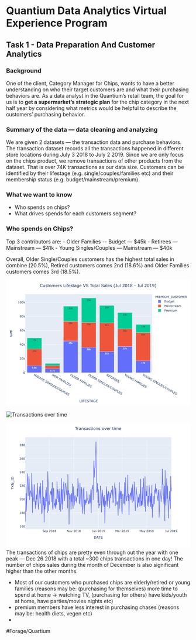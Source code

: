 # Quantium Data Analytics Virtual Experience Program 
## Task 1 - Data Preparation And Customer Analytics 
### Background
One of the client, Category Manager for Chips, wants to have a better understanding on who their target customers are and what their purchasing behaviors are. As a data analyst in the Quantium’s retail team, the goal for us is to **get a supermarket’s strategic plan** for the chip category in the next half year by considering what metrics would be helpful to describe the customers’ purchasing behavior.

### Summary of the data — data cleaning and analyzing 
We are given 2 datasets — the transaction data and purchase behaviors. The transaction dataset records all the transactions happened in different store locations during July 3 2018 to July 2 2019. Since we are only focus on the chips product, we remove transactions of other products from the dataset. That is over 74K transactions as our data size. Customers can be identified by their lifestage (e.g. single/couples/families etc) and their membership status (e.g. budget/mainstream/premium). 

### What we want to know
- Who spends on chips?
- What drives spends for each customers segment?

### Who spends on Chips? 
Top 3 contributors are:
	- Older Families -- Budget — $45k
	- Retirees — Mainstream — $41k
	- Young Singles/Couples — Mainstream — $40k

Overall, Older Single/Couples customers has the highest total sales in combine (20.5%), Retired customers comes 2nd (18.6%) and Older Families customers comes 3rd (18.5%). 

![](Task%201/Unknown.png)

![Transactions over time](/graphs/Transactions%over%time.png)

![](Task%201/Transactions%20over%20time.png)
The transactions of chips are pretty even through out the year with one peak — Dec 26 2018 with a total ~300 chips transactions in one day! The number of chips sales during the month of December is also significant higher than the other months. 




* Most of our customers who purchased chips are elderly/retired or young families (reasons may be: (purchasing for themselves) more time to spend at home -> watching TV, (purchasing for others) have kids/youth at home, have parties/movies nights etc)
* premium members have less interest in purchasing chases (reasons may be: health diets, vegen etc)
* 




#Forage/Quartium